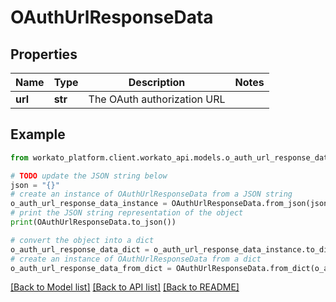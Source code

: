 # OAuthUrlResponseData


## Properties

Name | Type | Description | Notes
------------ | ------------- | ------------- | -------------
**url** | **str** | The OAuth authorization URL | 

## Example

```python
from workato_platform.client.workato_api.models.o_auth_url_response_data import OAuthUrlResponseData

# TODO update the JSON string below
json = "{}"
# create an instance of OAuthUrlResponseData from a JSON string
o_auth_url_response_data_instance = OAuthUrlResponseData.from_json(json)
# print the JSON string representation of the object
print(OAuthUrlResponseData.to_json())

# convert the object into a dict
o_auth_url_response_data_dict = o_auth_url_response_data_instance.to_dict()
# create an instance of OAuthUrlResponseData from a dict
o_auth_url_response_data_from_dict = OAuthUrlResponseData.from_dict(o_auth_url_response_data_dict)
```
[[Back to Model list]](../README.md#documentation-for-models) [[Back to API list]](../README.md#documentation-for-api-endpoints) [[Back to README]](../README.md)


